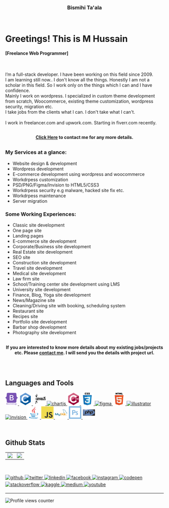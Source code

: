 
<h3 align="center">Bismihi Ta'ala</h3><br/>
<h1 align="">Greetings! This is M Hussain <br/>
</h1>
<h4>[Freelance Web Programmer]</h4>  
<br/>
  
I’m a full-stack developer. I have been working on this field since 2009.<br/>
I am learning still now.. I don't know all the things. Honestly I am not a scholar in this field. So I  work only on the things which I can and I have confidence.
<br/>
Mainly I work on wordpress. I specialized in custom theme development from scratch, Woocommerce, existing theme customization, wordpress security, migration etc.<br/>
I take jobs from the clients what I can. I don't take what I can't. </br><br/>
I work in freelancer.com and upwork.com. Starting in fiverr.com recently. <br/>

##

<p align="center"><strong><a href="mailto:rizvi008@gmail.com">Click Here</a> to contact me for any more details.</strong></p>

##

<h3>My Services at a glance:</h3>
<ul>
<li>Website design & development</li>
<li>Wordpress development</li>
<li>E-commerce development using wordpress and woocommerce</li>
<li>Workdrpess customization</li>
<li>PSD/PNG/Figma/Invision to HTML5/CSS3</li>
<li>Workdrpess security e.g malware, hacked site fix etc. </li>
<li>Workdrpess maintenance</li>
<li>Server migration</li>
</ul>

<h3>Some Working Experiences:</h3>
<ul>
<li>Classic site development </li>
<li>One page site </li>
<li>Landing pages</li>
<li>E-commerce site development</li>
<li>Corporate/Business site development</li>
<li>Real Estate site development</li>
<li>SEO site</li>
<li>Construction site development</li>
<li>Travel site development</li>
<li>Medical site development</li>
<li>Law firm site </li>
<li>School/Training center site development using LMS</li>
<li>University site development</li>
<li>Finance, Blog, Yoga site development</li>
<li>News/Magazine site</li>
<li>Cleaning/Driving site with booking, scheduling system</li>
<li>Restaurant site</li>
<li>Recipes site</li>
<li>Portfolio site development</li>
<li>Barbar shop development</li>
<li>Photography site development</li>
</ul>  
  

##
<p align="center"><strong>If you are interested to know more details about my existing jobs/projects etc. Please <a href="mailto:rizvi008@gmail.com">contact me</a>. I will send you the details with project url.</strong> </p>

##

<br/>  

 


## Languages and Tools  
<p align="left"> <a href="https://getbootstrap.com" target="_blank" rel="noreferrer"> <img src="https://raw.githubusercontent.com/devicons/devicon/master/icons/bootstrap/bootstrap-plain-wordmark.svg" alt="bootstrap" width="40" height="40"/> </a> <a href="https://www.cprogramming.com/" target="_blank" rel="noreferrer"> <img src="https://raw.githubusercontent.com/devicons/devicon/master/icons/c/c-original.svg" alt="c" width="40" height="40"/> </a> <a href="https://canvasjs.com" target="_blank" rel="noreferrer"> <img src="https://raw.githubusercontent.com/Hardik0307/Hardik0307/master/assets/canvasjs-charts.svg" alt="canvasjs" width="40" height="40"/> </a> <a href="https://www.chartjs.org" target="_blank" rel="noreferrer"> <img src="https://www.chartjs.org/media/logo-title.svg" alt="chartjs" width="40" height="40"/> </a> <a href="https://www.w3schools.com/cpp/" target="_blank" rel="noreferrer"> <img src="https://raw.githubusercontent.com/devicons/devicon/master/icons/cplusplus/cplusplus-original.svg" alt="cplusplus" width="40" height="40"/> </a> <a href="https://www.w3schools.com/css/" target="_blank" rel="noreferrer"> <img src="https://raw.githubusercontent.com/devicons/devicon/master/icons/css3/css3-original-wordmark.svg" alt="css3" width="40" height="40"/> </a> <a href="https://www.figma.com/" target="_blank" rel="noreferrer"> <img src="https://www.vectorlogo.zone/logos/figma/figma-icon.svg" alt="figma" width="40" height="40"/> </a> <a href="https://www.w3.org/html/" target="_blank" rel="noreferrer"> <img src="https://raw.githubusercontent.com/devicons/devicon/master/icons/html5/html5-original-wordmark.svg" alt="html5" width="40" height="40"/> </a> <a href="https://www.adobe.com/in/products/illustrator.html" target="_blank" rel="noreferrer"> <img src="https://www.vectorlogo.zone/logos/adobe_illustrator/adobe_illustrator-icon.svg" alt="illustrator" width="40" height="40"/> </a> <a href="https://www.invisionapp.com/" target="_blank" rel="noreferrer"> <img src="https://www.vectorlogo.zone/logos/invisionapp/invisionapp-icon.svg" alt="invision" width="40" height="40"/> </a> <a href="https://www.java.com" target="_blank" rel="noreferrer"> <img src="https://raw.githubusercontent.com/devicons/devicon/master/icons/java/java-original.svg" alt="java" width="40" height="40"/> </a> <a href="https://developer.mozilla.org/en-US/docs/Web/JavaScript" target="_blank" rel="noreferrer"> <img src="https://raw.githubusercontent.com/devicons/devicon/master/icons/javascript/javascript-original.svg" alt="javascript" width="40" height="40"/> </a> <a href="https://www.mysql.com/" target="_blank" rel="noreferrer"> <img src="https://raw.githubusercontent.com/devicons/devicon/master/icons/mysql/mysql-original-wordmark.svg" alt="mysql" width="40" height="40"/> </a> <a href="https://www.photoshop.com/en" target="_blank" rel="noreferrer"> <img src="https://raw.githubusercontent.com/devicons/devicon/master/icons/photoshop/photoshop-line.svg" alt="photoshop" width="40" height="40"/> </a> <a href="https://www.php.net" target="_blank" rel="noreferrer"> <img src="https://raw.githubusercontent.com/devicons/devicon/master/icons/php/php-original.svg" alt="php" width="40" height="40"/> </a> </p> 

<br/>  


## Github Stats  
<table><tr><td valign="top" width="50%">

<img src="https://github-readme-stats.vercel.app/api?username=reliablecoder&show_icons=true&count_private=true&hide_border=true" align="left" style="width: 100%" />

</td><td valign="top" width="50%">

<img src="https://github-readme-stats.vercel.app/api/top-langs/?username=reliablecoder&hide_border=true&layout=compact" align="left" style="width: 100%" />

</td></tr></table>  

<br/>  
  

<br/>  


<a href="https://github.com/reliablecoder" target="_blank">
<img src=https://img.shields.io/badge/github-%2324292e.svg?&style=for-the-badge&logo=github&logoColor=white alt=github style="margin-bottom: 5px;" />
</a>
<a href="https://twitter.com/matrivumisoft" target="_blank">
<img src=https://img.shields.io/badge/twitter-%2300acee.svg?&style=for-the-badge&logo=twitter&logoColor=white alt=twitter style="margin-bottom: 5px;" />
</a>
<a href="https://linkedin.com/in/#" target="_blank">
<img src=https://img.shields.io/badge/linkedin-%231E77B5.svg?&style=for-the-badge&logo=linkedin&logoColor=white alt=linkedin style="margin-bottom: 5px;" />
</a>
<a href="https://www.facebook.com/#" target="_blank">
<img src=https://img.shields.io/badge/facebook-%232E87FB.svg?&style=for-the-badge&logo=facebook&logoColor=white alt=facebook style="margin-bottom: 5px;" />
</a>
<a href="https://instagram.com/#" target="_blank">
<img src=https://img.shields.io/badge/instagram-%23000000.svg?&style=for-the-badge&logo=instagram&logoColor=white alt=instagram style="margin-bottom: 5px;" />
</a>
<a href="https://codepen.com/#" target="_blank">
<img src=https://img.shields.io/badge/codepen-%23131417.svg?&style=for-the-badge&logo=codepen&logoColor=white alt=codepen style="margin-bottom: 5px;" />
</a>
<a href="https://stackoverflow.com/users/#" target="_blank">
<img src=https://img.shields.io/badge/stackoverflow-%23F28032.svg?&style=for-the-badge&logo=stackoverflow&logoColor=white alt=stackoverflow style="margin-bottom: 5px;" />
</a>
<a href="https://www.kaggle.com/#" target="_blank">
<img src=https://img.shields.io/badge/kaggle-%2344BAE8.svg?&style=for-the-badge&logo=kaggle&logoColor=white alt=kaggle style="margin-bottom: 5px;" />
</a>
<a href="https://medium.com/#" target="_blank">
<img src=https://img.shields.io/badge/medium-%23292929.svg?&style=for-the-badge&logo=medium&logoColor=white alt=medium style="margin-bottom: 5px;" />
</a>
<a href="https://www.youtube.com/user/#" target="_blank">
<img src=https://img.shields.io/badge/youtube-%23EE4831.svg?&style=for-the-badge&logo=youtube&logoColor=white alt=youtube style="margin-bottom: 5px;" />
</a>

----

![Profile views counter](https://komarev.com/ghpvc/?username=reliablecoder&&style=flat-square&&color=red)  

